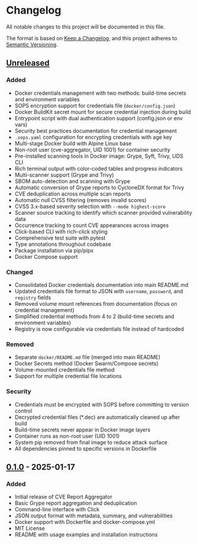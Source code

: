 # Changelog

All notable changes to this project will be documented in this file.

The format is based on [Keep a Changelog](https://keepachangelog.com/en/1.1.0/), and this project adheres to
[Semantic Versioning](https://semver.org/spec/v2.0.0.html).

## [Unreleased]

### Added

- Docker credentials management with two methods: build-time secrets and environment variables
- SOPS encryption support for credentials file (`docker/config.json`)
- Docker BuildKit secret mount for secure credential injection during build
- Entrypoint script with dual authentication support (config.json or env vars)
- Security best practices documentation for credential management
- `.sops.yaml` configuration for encrypting credentials with age key
- Multi-stage Docker build with Alpine Linux base
- Non-root user (cve-aggregator, UID 1001) for container security
- Pre-installed scanning tools in Docker image: Grype, Syft, Trivy, UDS CLI
- Rich terminal output with color-coded tables and progress indicators
- Multi-scanner support (Grype and Trivy)
- SBOM auto-detection and scanning with Grype
- Automatic conversion of Grype reports to CycloneDX format for Trivy
- CVE deduplication across multiple scan reports
- Automatic null CVSS filtering (removes invalid scores)
- CVSS 3.x-based severity selection with `--mode highest-score`
- Scanner source tracking to identify which scanner provided vulnerability data
- Occurrence tracking to count CVE appearances across images
- Click-based CLI with rich-click styling
- Comprehensive test suite with pytest
- Type annotations throughout codebase
- Package installation via pip/pipx
- Docker Compose support

### Changed

- Consolidated Docker credentials documentation into main README.md
- Updated credentials file format to JSON with `username`, `password`, and `registry` fields
- Removed volume mount references from documentation (focus on credential management)
- Simplified credential methods from 4 to 2 (build-time secrets and environment variables)
- Registry is now configurable via credentials file instead of hardcoded

### Removed

- Separate `docker/README.md` file (merged into main README)
- Docker Secrets method (Docker Swarm/Compose secrets)
- Volume-mounted credentials file method
- Support for multiple credential file locations

### Security

- Credentials must be encrypted with SOPS before committing to version control
- Decrypted credential files (\*.dec) are automatically cleaned up after build
- Build-time secrets never appear in Docker image layers
- Container runs as non-root user (UID 1001)
- System pip removed from final image to reduce attack surface
- All dependencies pinned to specific versions in Dockerfile

## [0.1.0] - 2025-01-17

### Added

- Initial release of CVE Report Aggregator
- Basic Grype report aggregation and deduplication
- Command-line interface with Click
- JSON output format with metadata, summary, and vulnerabilities
- Docker support with Dockerfile and docker-compose.yml
- MIT License
- README with usage examples and installation instructions

[0.1.0]: https://github.com/mkm29/cve-report-aggregator/releases/tag/v0.1.0
[unreleased]: https://github.com/mkm29/cve-report-aggregator/compare/v0.1.0...HEAD
